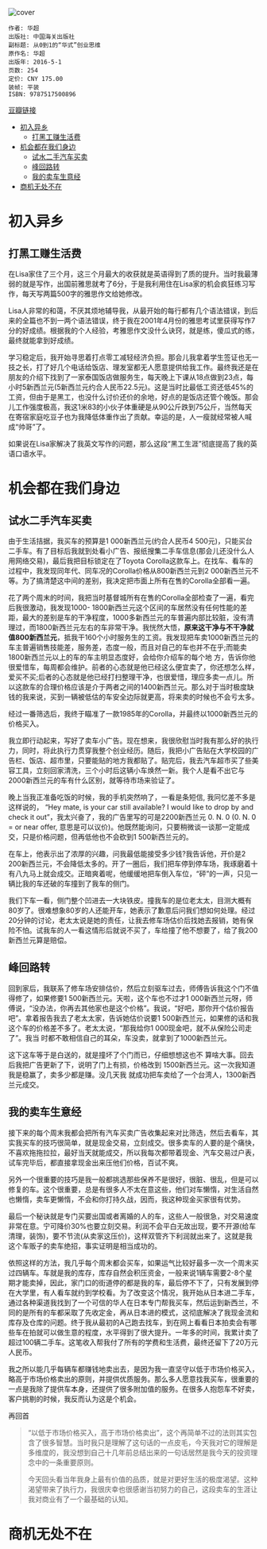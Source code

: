 ![cover](https://img9.doubanio.com/view/subject/s/public/s28349265.jpg)

    作者: 华超
    出版社: 中国海关出版社
    副标题: 从0到1的“华式”创业思维
    原作名: 华超
    出版年: 2016-5-1
    页数: 254
    定价: CNY 175.00
    装帧: 平装
    ISBN: 9787517500896

[豆瓣链接](https://book.douban.com/subject/26673111/)

- [初入异乡](#初入异乡)
  - [打黑工赚生活费](#打黑工赚生活费)
- [机会都在我们身边](#机会都在我们身边)
  - [试水二手汽车买卖](#试水二手汽车买卖)
  - [峰回路转](#峰回路转)
  - [我的卖车生意经](#我的卖车生意经)
- [商机无处不在](#商机无处不在)

# 初入异乡
## 打黑工赚生活费
在Lisa家住了三个月，这三个月最大的收获就是英语得到了质的提升。当时我最薄弱的就是写作，出国前雅思就考了6分，于是我利用住在Lisa家的机会疯狂练习写作，每天写两篇500字的雅思作文给她修改。

Lisa人非常的和蔼，不厌其烦地辅导我，从最开始的每行都有几个语法错误，到后来的全篇也不到一两个语法错误，终于我在2001年4月份的雅思考试里获得写作7分的好成绩。根据我的个人经验，考雅思作文没什么诀窍，就是练，傻瓜式的练，最终就能拿到好成绩。

学习稳定后，我开始寻思着打点零工减轻经济负担。那会儿我拿着学生签证也无一技之长，打了好几个电话给饭店、理发室都无人愿意提供给我工作。最终我还是在朋友的介绍下找到了一家泰国饭店做服务生，每天晚上下课从18点做到23点，每小时5新西兰元(5新西兰元约合人民币22.5元)。这是当时比最低工资还低45%的工资，但由于是黑工，也没什么讨价还价的余地，好点的是饭店还管个晚饭。那会儿工作强度极高，我这1米83的小伙子体重硬是从90公斤跌到75公斤，当然每天在寄宿家庭吃豆子也为我降低体重作出了贡献。幸运的是，人一瘦就经常被人喊成“帅哥”了。

如果说在Lisa家解决了我英文写作的问题，那么这段“黑工生涯”彻底提高了我的英语口语水平。

# 机会都在我们身边
## 试水二手汽车买卖
由于生活拮据，我买车的预算是1 000新西兰元(约合人民币4 500元)，只能买台二手车。有了目标后我就到处看小广告、报纸搜集二手车信息(那会儿还没什么人 用网络交易)，最后我把目标锁定在了Toyota Corolla这款车上。在找车、看车的过程中，我发现同年代、同车况的Corolla价格从800新西兰元到2 000新西兰元不等。为了搞清楚这中间的差别，我决定把市面上所有在售的Corolla全部看一遍。

花了两个周末的时间，我把当时基督城所有在售的Corolla全部检查了一遍，看完后我很激动，我发现1000- 1800新西兰元这个区间的车居然没有任何性能的差距，最大的差别是车的干净程度，1000多新西兰元的车普遍内部比较脏，没有清理过，而1800新西兰元左右的车非常干净。我恍然大悟，**原来这干净与不干净就值800新西兰元**，抵我干160个小时服务生的工资。我发现把车卖1000新西兰元的车主普遍销售技能差，服务差，态度一般，而且对自己的车也并不在乎;而能卖1800新西兰元以上的车的车主明显态度好，会给你介绍车的每个地 方，告诉你他很爱惜车，每周都会维护。前者的心态就是他已经这么便宜卖了，你还想怎么样，爱买不买;后者的心态就是他已经打扫整理干净，也很爱惜，理应多卖一点儿。所以这款车的合理价格应该是介于两者之间的1400新西兰元。那么对于当时极度缺钱的我来说，买到一辆被低估的车安全边际就更高，将来卖的时候也不会亏太多。

经过一番筛选后，我终于瞄准了一款1985年的Corolla，并最终以1000新西兰元的价格买入。

我立即行动起来，写好了卖车小广告。现在想来，我很欣慰当时我有那么好的执行力，同时，将此执行力贯穿我整个创业经历。随后，我把小广告贴在大学校园的广告栏、饭店、超市里，只要能贴的地方我都贴了。贴完后，我去汽车超市买了些美容工具，立刻回家清洗，三个小时后这辆小车焕然一新。我个人是看不出它与2000新西兰元的车有什么区别，就等待市场来验证了。

晚上当我正准备吃饭的时候，我的手机突然响了，一看是条短信, 我冋忆差不多是这样说的， “Hey mate, is your car still available? I would like to drop by and check it out”，我太兴奋了，我的广告里写的可是2200新西兰元 0. N. 0 (0. N. 0 = or near offer, 意思是可以议价)。他既然能询问，只要稍微谈一谈那一定能成交，只是价格问题，但再低他也不会砍到1 500新西兰元的。

在车上，他表示出了浓厚的兴趣，问我最低能接受多少钱?我告诉他，开价是2 200新西兰元，不会降低太多的。开了一圈后，我们把车停到停车场，我琢磨着十有八九马上就会成交。正暗爽着呢，他缓缓地把车倒入车位，“砰”的一声，只见一辆比我的车还破的车撞到了我车的侧门。

我们下车一看，侧门整个凹进去一大块铁皮。撞我车的是位老太太，目测大概有80岁了。很难想象80岁的人还能开车，她表示了歉意后问我们想如何处理。经过20分钟的讨论，老太太说是她的责任，让我去修车场估价后找她去报销，她有保险不怕。试我车的人一看这情形后就说不买了，车给撞了他不想要了，给了我200新西兰元算是赔偿。

## 峰回路转
回到家后，我联系了修车场安排估价，然后立刻驱车过去，师傅告诉我这个门不值得修了，如果修要1 500新西兰元。天啦，这个车也不过才1 000新西兰元呀，师傅说，“没办法，你再去其他家也是这个价格”。我说，“好吧，那你开个估价报告吧”。拿着报告我去了老太太家，告诉她估价说要1 500新西兰元，如果修的话和我这个车的价格差不多了。老太太说，“那我给你1 000现金吧，就不从保险公司走了”。我当 时都不敢相信自己的耳朵，车没卖，就拿到了1000新西兰元。

这下这车等于是白送的，就是撞坏了个门而已，仔细想想这也不 算啥大事。回去后我把广告更新了下，说明了门上有损，价格改到 1500新西兰元。这一次我知道我是稳赢了，卖多少都是赚。没几天我 就成功把车卖给了一个台湾人，1300新西兰元成交。

## 我的卖车生意经
接下来的每个周末我都会把所有汽车买卖广告收集起来对比筛选，然后去看车，其实我买车的技巧很简单，就是现金交易，立刻成交。很多卖车的人要的是个痛快，不喜欢拖拖拉拉，最好当天就能成交，所以我每次都带着现金、汽车交易过户表，试车完毕后，都直接拿现金出来压他们价格，百试不爽。

另外一个很重要的技巧是我一般都挑选那些保养不是很好，很脏、很乱，但是可以修复的车。这个很重要，总是有很多人不太在意这些，他们对车懒惰，对生活自然也懒惰，卖车更懒惰，不会和你打持久战，因而，我这种现金买家很有优势。

最后一个秘诀就是专门买要出国或者离婚的人的车，这些人一般很急，对交易速度非常在意。宁可降价30%也要立刻交易。利润不会平白无故出现，要不开源(给车清理，装饰)，要不节流(从卖家这压价)，这样双管齐下利润就出来了。这就是我这个车贩子的卖车绝招，事实证明是相当成功的。

依照这样的方法，我几乎每个周末都会买车，如果运气比较好最多一次一个周末买过四辆车。车就是我的库存，库存自然会积压资金，一般来说1辆车需要2-8个星期才能卖掉，因此，家门口的街道停的都是我的车，最后停不下了，只有发展到停在大学里，有人看车就约到学校看。为了改变这个情况，我开始从日本进二手车，通过各种渠道我找到了一个可信的华人在日本专门帮我买车，然后运到新西兰，不同的是所有的车都采取了先收定金，再从日本进的模式，这彻底解决了我现金流和库存及仓库的问题。终于我从最初的A己跑去找车，到在网上看看日本拍卖会有哪些车在拍就可以做生意的程度，水平得到了很大提升。一年多的时间，我累计卖了超过100辆二手车。这笔收入帮我付了所有的学费和生活费，最终还留下了20万元人民币。

我之所以能几乎每辆车都赚钱地卖出去，是因为我一直坚守以低于市场价格买入，略高于市场价格卖出的原则，并提供优质服务。那么多人愿意找我买车，很重要的一点是我除了提供车本身，还提供了很多附加值的服务。在很多人抱怨车不好卖，客户挑剔的时候，我反而认为这是个机会。

再回首

>“以低于市场价格买入，高于市场价格卖出”，这个再简单不过的法则其实包含了很多智慧。当时我只是理解了这句话的一点皮毛，今天我对它的理解是多维度的，我没想到自己十几年前总结出来的一句话居然是我今天的投资理念中的一条重要原则。
>
>今天回头看当年我身上最有价值的品质，就是对更好生活的极度渴望。这种渴望带来了执行力，我很庆幸也很感谢当初努力的自己，这段卖车的生涯让我对商业有了一个最基础的认知。

# 商机无处不在





























